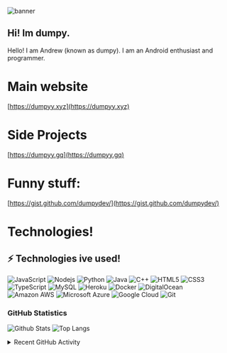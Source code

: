 ![banner](https://dumpyy.gq/files/ghprofile.png)
## Hi! Im dumpy. 
Hello! I am Andrew (known as dumpy). I am an Android enthusiast and programmer.
# Main website
[https://dumpyy.xyz](https://dumpyy.xyz)  
# Side Projects
[https://dumpyy.gq](https://dumpyy.gq)   
# Funny stuff:
[https://gist.github.com/dumpydev/](https://gist.github.com/dumpydev/)
# Technologies!
## ⚡ Technologies ive used!
![JavaScript](https://img.shields.io/badge/-JavaScript-black?style=flat-square&logo=javascript)
![Nodejs](https://img.shields.io/badge/-Nodejs-black?style=flat-square&logo=Node.js)
![Python](https://img.shields.io/badge/-Python-black?style=flat-square&logo=Python)
![Java](https://img.shields.io/badge/-java-E34A86?style=flat-square&logo=java)
![C++](https://img.shields.io/badge/-C++-00599C?style=flat-square&logo=c)
![HTML5](https://img.shields.io/badge/-HTML5-E34F26?style=flat-square&logo=html5&logoColor=white)
![CSS3](https://img.shields.io/badge/-CSS3-1572B6?style=flat-square&logo=css3)
![TypeScript](https://img.shields.io/badge/-TypeScript-007ACC?style=flat-square&logo=typescript)
![MySQL](https://img.shields.io/badge/-MySQL-black?style=flat-square&logo=mysql)
![Heroku](https://img.shields.io/badge/-Heroku-430098?style=flat-square&logo=heroku)
![Docker](https://img.shields.io/badge/-Docker-black?style=flat-square&logo=docker)
![DigitalOcean](https://img.shields.io/badge/-Digital%20Ocean-darkblue?style=flat-square&logo=digitalocean)
![Amazon AWS](https://img.shields.io/badge/Amazon%20AWS-232F3E?style=flat-square&logo=amazon-aws)
![Microsoft Azure](https://img.shields.io/badge/Microsoft%20Azure-232F7E?style=flat-square&logo=microsoft-azure)
![Google Cloud](https://img.shields.io/badge/Google%20Cloud-black?style=flat-square&logo=google-cloud)
![Git](https://img.shields.io/badge/-Git-black?style=flat-square&logo=git)
### GitHub Statistics
![Github Stats](https://github-readme-stats.vercel.app/api?username=dumpydev&count_private=true&show_icons=true&include_all_commits=true&theme=tokyonight&show_owner=true)
![Top Langs](https://github-readme-stats.vercel.app/api/top-langs/?username=dumpydev&hide=TeX&layout=compact&theme=tokyonight&langs_count=8)
<details>
  <summary>Recent GitHub Activity</summary>
  <br/>
   <a href="https://github.com/ashutosh00710/github-readme-activity-graph"><img alt="Dumpydev's Activity Graph" src="https://activity-graph.herokuapp.com/graph?username=dumpydev&custom_title=dumpydev's%20Contribution%20Graph&bg_color=1F222E&color=F8D866&line=F85D7F&point=FFFFFF&hide_border=true" /></a>
  <br/>
</details>
